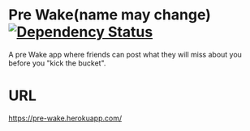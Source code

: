Pre Wake(name may change)
[![Dependency Status](https://gemnasium.com/MitchellSH/Pre-Wake.svg)](https://gemnasium.com/MitchellSH/Pre-Wake)
==========

A pre Wake app where friends can post what they will miss about you before you "kick the bucket".

URL
==========

https://pre-wake.herokuapp.com/
